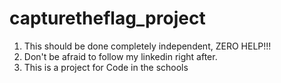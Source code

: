 # capturetheflag_project
1. This should be done completely independent, ZERO HELP!!!
2. Don't be afraid to follow my linkedin right after.
3. This is a project for Code in the schools 
